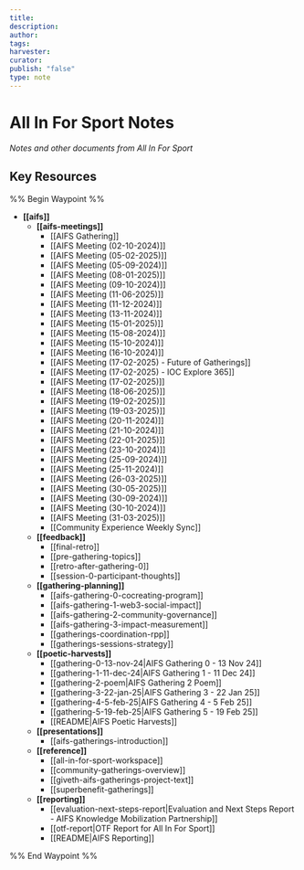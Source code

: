 ```yaml
---
title: 
description: 
author: 
tags: 
harvester: 
curator: 
publish: "false"
type: note
---
```

# All In For Sport Notes

_Notes and other documents from All In For Sport_

## Key Resources



%% Begin Waypoint %%
- **[[aifs]]**
  - **[[aifs-meetings]]**
    - [[AIFS Gathering]]
    - [[AIFS Meeting (02-10-2024)]]
    - [[AIFS Meeting (05-02-2025)]]
    - [[AIFS Meeting (05-09-2024)]]
    - [[AIFS Meeting (08-01-2025)]]
    - [[AIFS Meeting (09-10-2024)]]
    - [[AIFS Meeting (11-06-2025)]]
    - [[AIFS Meeting (11-12-2024)]]
    - [[AIFS Meeting (13-11-2024)]]
    - [[AIFS Meeting (15-01-2025)]]
    - [[AIFS Meeting (15-08-2024)]]
    - [[AIFS Meeting (15-10-2024)]]
    - [[AIFS Meeting (16-10-2024)]]
    - [[AIFS Meeting (17-02-2025) - Future of Gatherings]]
    - [[AIFS Meeting (17-02-2025) - IOC Explore 365]]
    - [[AIFS Meeting (17-02-2025)]]
    - [[AIFS Meeting (18-06-2025)]]
    - [[AIFS Meeting (19-02-2025)]]
    - [[AIFS Meeting (19-03-2025)]]
    - [[AIFS Meeting (20-11-2024)]]
    - [[AIFS Meeting (21-10-2024)]]
    - [[AIFS Meeting (22-01-2025)]]
    - [[AIFS Meeting (23-10-2024)]]
    - [[AIFS Meeting (25-09-2024)]]
    - [[AIFS Meeting (25-11-2024)]]
    - [[AIFS Meeting (26-03-2025)]]
    - [[AIFS Meeting (30-05-2025)]]
    - [[AIFS Meeting (30-09-2024)]]
    - [[AIFS Meeting (30-10-2024)]]
    - [[AIFS Meeting (31-03-2025)]]
    - [[Community Experience Weekly Sync]]
  - **[[feedback]]**
    - [[final-retro]]
    - [[pre-gathering-topics]]
    - [[retro-after-gathering-0]]
    - [[session-0-participant-thoughts]]
  - **[[gathering-planning]]**
    - [[aifs-gathering-0-cocreating-program]]
    - [[aifs-gathering-1-web3-social-impact]]
    - [[aifs-gathering-2-community-governance]]
    - [[aifs-gathering-3-impact-measurement]]
    - [[gatherings-coordination-rpp]]
    - [[gatherings-sessions-strategy]]
  - **[[poetic-harvests]]**
    - [[gathering-0-13-nov-24|AIFS Gathering 0 - 13 Nov 24]]
    - [[gathering-1-11-dec-24|AIFS Gathering 1 - 11 Dec 24]]
    - [[gathering-2-poem|AIFS Gathering 2 Poem]]
    - [[gathering-3-22-jan-25|AIFS Gathering 3 - 22 Jan 25]]
    - [[gathering-4-5-feb-25|AIFS Gathering 4 - 5 Feb 25]]
    - [[gathering-5-19-feb-25|AIFS Gathering 5 - 19 Feb 25]]
    - [[README|AIFS Poetic Harvests]]
  - **[[presentations]]**
    - [[aifs-gatherings-introduction]]
  - **[[reference]]**
    - [[all-in-for-sport-workspace]]
    - [[community-gatherings-overview]]
    - [[giveth-aifs-gatherings-project-text]]
    - [[superbenefit-gatherings]]
  - **[[reporting]]**
    - [[evaluation-next-steps-report|Evaluation and Next Steps Report - AIFS Knowledge Mobilization Partnership]]
    - [[otf-report|OTF Report for All In For Sport]]
    - [[README|AIFS Reporting]]

%% End Waypoint %%

